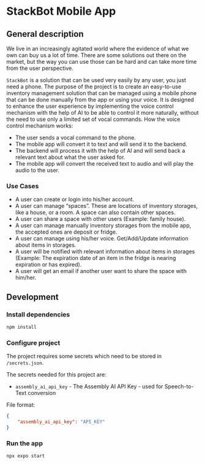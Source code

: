 # StackBot Mobile App

## General description

We live in an increasingly agitated world where the evidence of what we own can buy us a lot of time. There are some solutions out there on the market, but the way you can use those can be hard and can take more time from the user perspective.

`StackBot` is a solution that can be used very easily by any user, you just need a phone. The purpose of the project is to create an easy-to-use inventory management solution that can be managed using a mobile phone that can be done manually from the app or using your voice. It is designed to enhance the user experience by implementing the voice control mechanism with the help of AI to be able to control it more naturally, without the need to use only a limited set of vocal commands. How the voice control mechanism works:

- The user sends a vocal command to the phone.
- The mobile app will convert it to text and will send it to the backend.
- The backend will process it with the help of AI and will send back a relevant text about what the user asked for.
- The mobile app will convert the received text to audio and will play the audio to the user.

### Use Cases

- A user can create or login into his/her account.
- A user can manage “spaces”. These are locations of inventory storages, like a house, or a room. A space can also contain other spaces.
- A user can share a space with other users (Example: family house).
- A user can manage manually inventory storages from the mobile app, the accepted ones are deposit or fridge.
- A user can manage using his/her voice. Get/Add/Update information about items in storages.
- A user will be notified with relevant information about items in storages (Example: The expiration date of an item in the fridge is nearing expiration or has expired).
- A user will get an email if another user want to share the space with him/her.

## Development

### Install dependencies

```sh
npm install
```

### Configure project

The project requires some secrets which need to be stored in `/secrets.json`.

The secrets needed for this project are:

- `assembly_ai_api_key` - The Assembly AI API Key - used for Speech-to-Text conversion

File format:

```json
{
    "assembly_ai_api_key": "API_KEY"
}
```

### Run the app 

```sh
npx expo start
```
